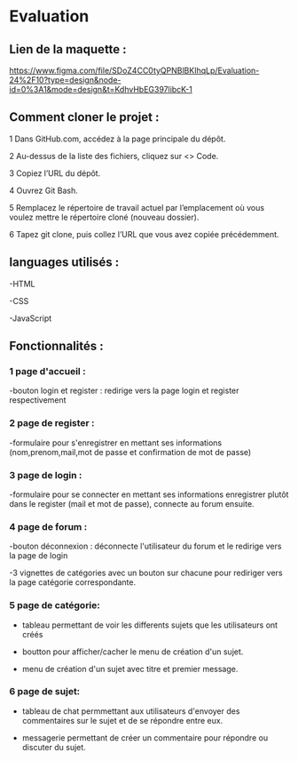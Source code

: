 # Evaluation #
## Lien de la maquette :
https://www.figma.com/file/SDoZ4CC0tyQPNBlBKIhqLp/Evaluation-24%2F10?type=design&node-id=0%3A1&mode=design&t=KdhvHbEG397libcK-1

## Comment cloner le projet :
1 Dans GitHub.com, accédez à la page principale du dépôt.

2 Au-dessus de la liste des fichiers, cliquez sur <> Code.

3 Copiez l’URL du dépôt.

4 Ouvrez Git Bash.

5 Remplacez le répertoire de travail actuel par l’emplacement où vous voulez mettre le répertoire cloné
  (nouveau dossier).

6 Tapez git clone, puis collez l’URL que vous avez copiée précédemment.

## languages utilisés :

-HTML

-CSS

-JavaScript

## Fonctionnalités :

### 1 page d'accueil :
-bouton login et register : redirige vers la page login et register respectivement

### 2 page de register : 

-formulaire pour s'enregistrer en mettant ses informations
(nom,prenom,mail,mot de passe et confirmation de mot de passe)

### 3 page de login :


-formulaire pour se connecter en mettant ses informations enregistrer plutôt dans le register
(mail et mot de passe), connecte au forum ensuite.

### 4 page de forum :

-bouton déconnexion : déconnecte l'utilisateur du forum et le redirige vers la page de login

-3 vignettes de catégories avec un bouton sur chacune pour rediriger vers la page catégorie correspondante.

### 5 page de catégorie:

- tableau permettant de voir les differents sujets que les utilisateurs ont créés

- boutton pour afficher/cacher le menu de création d'un sujet.

- menu de création d'un sujet avec titre et premier message.

 ### 6 page de sujet:

- tableau de chat permmettant aux utilisateurs d'envoyer des commentaires sur le sujet et de se répondre entre eux.

- messagerie permettant de créer un commentaire pour répondre ou discuter du sujet.
